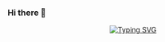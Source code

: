 ### Hi there 👋

<p align="center">
<a href="https://github.com/WKPhang">
    <img src="https://readme-typing-svg.demolab.com?font=Georgia:wght@900&size=18&duration=2000&pause=100&multiline=true&width=600&height=80&lines=Wei Kit+Phang;PhD Candidate+%7C+Statistician+%7C+Data+Analyst+%7C+ML+Modeller;R+%7C+Statistics+%7C+Machine+Learning+%7C+Simple+Tools" alt="Typing SVG" />
</a>
<br/>


<!--
**WKPhang/WKPhang** is a ✨ _special_ ✨ repository because its `README.md` (this file) appears on your GitHub profile.

Here are some ideas to get you started:

- 🔭 I’m currently working on ...
- 🌱 I’m currently learning ...
- 👯 I’m looking to collaborate on ...
- 🤔 I’m looking for help with ...
- 💬 Ask me about ...
- 📫 How to reach me: ...
- 😄 Pronouns: ...
- ⚡ Fun fact: ...
-->
